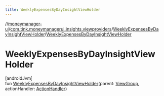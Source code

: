 ```yaml
---
title: WeeklyExpensesByDayInsightViewHolder
---
```

//[moneymanager-ui](../../../index.html)/[com.tink.moneymanagerui.insights.viewproviders](../index.html)/[WeeklyExpensesByDayInsightViewHolder](index.html)/[WeeklyExpensesByDayInsightViewHolder](-weekly-expenses-by-day-insight-view-holder.html)



# WeeklyExpensesByDayInsightViewHolder



[androidJvm]\
fun [WeeklyExpensesByDayInsightViewHolder](-weekly-expenses-by-day-insight-view-holder.html)(parent: [ViewGroup](https://developer.android.com/reference/kotlin/android/view/ViewGroup.html), actionHandler: [ActionHandler](../../com.tink.moneymanagerui.insights.actionhandling/-action-handler/index.html))




